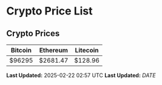 # Crypto Price List

## Crypto Prices
| Bitcoin | Ethereum | Litecoin |
| ------- | -------- | -------- |
| $96295 | $2681.47 | $128.96 |
**Last Updated:** 2025-02-22 02:57 UTC
**Last Updated:** $DATE$
